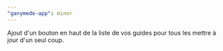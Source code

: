 ```yaml
---
"ganymede-app": minor
---
```


Ajout d'un bouton en haut de la liste de vos guides pour tous les mettre à jour d'un seul coup.
